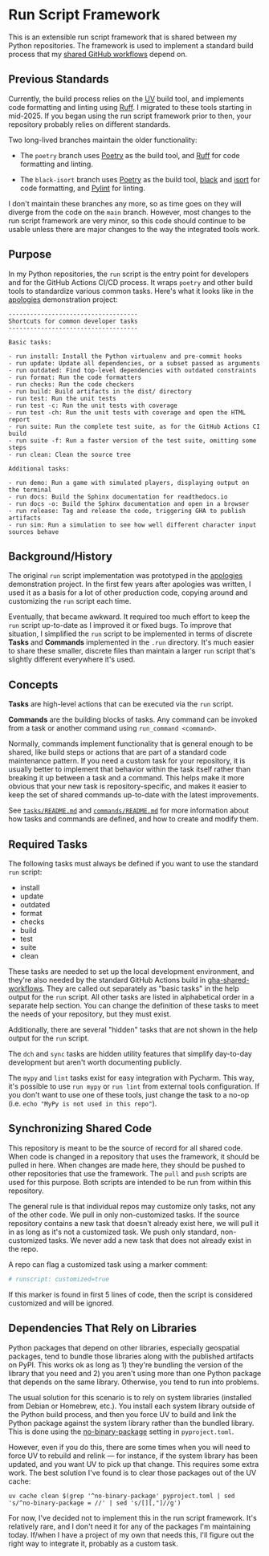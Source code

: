 # Run Script Framework

This is an extensible run script framework that is shared between my Python
repositories.  The framework is used to implement a standard build process that
my [shared GitHub workflows](https://github.com/pronovic/gha-shared-workflows)
depend on.

## Previous Standards

Currently, the build process relies on the [UV](https://docs.astral.sh/uv/) build tool,
and implements code formatting and linting using [Ruff](https://pypi.org/project/ruff/).
I migrated to these tools starting in mid-2025. If you began using the run
script framework prior to then, your repository probably relies on different
standards.

Two long-lived branches maintain the older functionality:

- The `poetry` branch uses [Poetry](https://pypi.org/project/poetry/) as the build tool,
and [Ruff](https://pypi.org/project/ruff/) for code formatting and linting.

- The `black-isort` branch uses [Poetry](https://pypi.org/project/poetry/) as the
build tool, [black](https://pypi.org/project/black/) and
[isort](https://pypi.org/project/isort/) for code formatting, and
[Pylint](https://pypi.org/project/pylint/) for linting.

I don't maintain these branches any more, so as time goes on they will diverge
from the code on the `main` branch.  However, most changes to the run script
framework are very minor, so this code should continue to be usable unless
there are major changes to the way the integrated tools work.

## Purpose

In my Python repositories, the `run` script is the entry point for developers
and for the GitHub Actions CI/CD process.  It wraps `poetry` and other build
tools to standardize various common tasks.  Here's what it looks like in 
the [apologies](https://github.com/pronovic/apologies) demonstration project:

```
------------------------------------
Shortcuts for common developer tasks
------------------------------------

Basic tasks:

- run install: Install the Python virtualenv and pre-commit hooks
- run update: Update all dependencies, or a subset passed as arguments
- run outdated: Find top-level dependencies with outdated constraints
- run format: Run the code formatters
- run checks: Run the code checkers
- run build: Build artifacts in the dist/ directory
- run test: Run the unit tests
- run test -c: Run the unit tests with coverage
- run test -ch: Run the unit tests with coverage and open the HTML report
- run suite: Run the complete test suite, as for the GitHub Actions CI build
- run suite -f: Run a faster version of the test suite, omitting some steps
- run clean: Clean the source tree

Additional tasks:

- run demo: Run a game with simulated players, displaying output on the terminal
- run docs: Build the Sphinx documentation for readthedocs.io
- run docs -o: Build the Sphinx documentation and open in a browser
- run release: Tag and release the code, triggering GHA to publish artifacts
- run sim: Run a simulation to see how well different character input sources behave
```

## Background/History

The original `run` script implementation was prototyped in the
[apologies](https://github.com/pronovic/apologies) demonstration project.  In
the first few years after apologies was written, I used it as a basis for a lot
of other production code, copying around and customizing the `run` script each
time.

Eventually, that became awkward.  It required too much effort to keep the `run`
script up-to-date as I improved it or fixed bugs.  To improve that situation, I
simplified the `run` script to be implemented in terms of discrete **Tasks**
and **Commands** implemented in the `.run` directory.  It's much easier to
share these smaller, discrete files than maintain a larger `run` script that's
slightly different everywhere it's used.

## Concepts

**Tasks** are high-level actions that can be executed via the `run` script.

**Commands** are the building blocks of tasks.  Any command can be invoked from
a task or another command using `run_command <command>`.

Normally, commands implement functionality that is general enough to be shared,
like build steps or actions that are part of a standard code maintenance
pattern.  If you need a custom task for your repository, it is usually better
to implement that behavior within the task itself rather than breaking it up
between a task and a command.  This helps make it more obvious that your new
task is repository-specific, and makes it easier to keep the set of shared
commands up-to-date with the latest improvements.

See [`tasks/README.md`](tasks/README.md) and [`commands/README.md`](commands/README.md) for
more information about how tasks and commands are defined, and how to create and modify them.

## Required Tasks

The following tasks must always be defined if you want to use the standard
`run` script:

- install
- update
- outdated
- format
- checks
- build
- test
- suite
- clean

These tasks are needed to set up the local development environment, and they're
also needed by the standard GitHub Actions build in [gha-shared-workflows](https://github.com/pronovic/gha-shared-workflows/blob/main/.github/workflows/poetry-build-and-test.yml).  They 
are called out separately as "basic tasks" in the help output for the `run`
script.  All other tasks are listed in alphabetical order in a separate help
section.  You can change the definition of these tasks to meet the needs of
your repository, but they must exist.

Additionally, there are several "hidden" tasks that are not shown in the help
output for the `run` script.

The `dch` and `sync` tasks are hidden utility features that simplify day-to-day
development but aren't worth documenting publicly.

The `mypy` and `lint` tasks exist for easy integration with Pycharm.  This way,
it's possible to use `run mypy` or `run lint` from external tools
configuration.  If you don't want to use one of these tools, just change the
task to a no-op (i.e.  `echo "MyPy is not used in this repo"`).

## Synchronizing Shared Code

This repository is meant to be the source of record for all shared code.  When
code is changed in a repository that uses the framework, it should be pulled in
here.  When changes are made here, they should be pushed to other repositories
that use the framework.  The `pull` and `push` scripts are used for this
purpose.  Both scripts are intended to be run from within this repository. 

The general rule is that individual repos may customize only tasks, not any of
the other code.  We pull in only non-customized tasks.  If the source
repository contains a new task that doesn't already exist here, we will pull it
in as long as it's not a customized task.  We push only standard,
non-customized tasks.  We never add a new task that does not already exist in
the repo.

A repo can flag a customized task using a marker comment:

```bash
# runscript: customized=true
```

If this marker is found in first 5 lines of code, then the script is considered
customized and will be ignored.

## Dependencies That Rely on Libraries

Python packages that depend on other libraries, especially geospatial packages,
tend to bundle those libraries along with the published artifacts on PyPI.
This works ok as long as 1) they're bundling the version of the library that
you need and 2) you aren't using more than one Python package that depends on
the same library.  Otherwise, you tend to run into problems.

The usual solution for this scenario is to rely on system libraries (installed
from Debian or Homebrew, etc.).  You install each system library outside of the
Python build process, and then you force UV to build and link the Python
package against the system library rather than the bundled library.  This is
done using the [no-binary-package](https://docs.astral.sh/uv/reference/settings/#no-binary-package) setting 
in `pyproject.toml`.

However, even if you do this, there are some times when you will need to force
UV to rebuild and relink &mdash; for instance, if the system library has been
updated, and you want UV to pick up that change.  This requires some extra
work.  The best solution I've found is to clear those packages out of the UV
cache:

```shell
uv cache clean $(grep '^no-binary-package' pyproject.toml | sed 's/^no-binary-package = //' | sed 's/[][,"]//g')
```

For now, I've decided not to implement this in the run script framework.  It's
relatively rare, and I don't need it for any of the packages I'm maintaining
today.  If/when I have a project of my own that needs this, I'll figure out the
right way to integrate it, probably as a custom task.
